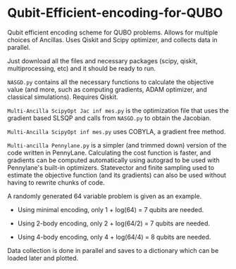 # Qubit-Efficient-encoding-for-QUBO
Qubit efficient encoding scheme for QUBO problems. Allows for multiple choices of Ancillas. Uses Qiskit and Scipy optimizer, and collects data in parallel.

Just download all the files and necessary packages (scipy, qiskit, multiprocessing, etc) and it should be ready to run.

`NASGD.py` contains all the necessary functions to calculate the objective value (and more, such as computing gradients, ADAM optimizer, and classical simulations). Requires Qiskit.

`Multi-Ancilla ScipyOpt Jac inf mes.py` is the optimization file that uses the gradient based SLSQP and calls from `NASGD.py` to obtain the Jacobian.

`Multi-Ancilla ScipyOpt inf mes.py` uses COBYLA, a gradient free method.

`Multi-ancilla Pennylane.py` is a simpler (and trimmed down) version of the code written in PennyLane. 
Calculating the cost function is faster, and gradients can be computed automatically using autograd to be used with Pennylane's built-in optimizers. 
Statevector and finite sampling used to estimate the objective function (and its gradients) can also be used without having to rewrite chunks of code.

A randomly generated 64 variable problem is given as an example. 

 - Using minimal encoding, only 1 + log(64) = 7 qubits are needed.

 - Using 2-body encoding, only 2 + log(64/2) = 7 qubits are needed.

 - Using 4-body encoding, only 4 + log(64/4) = 8 qubits are needed.



Data collection is done in parallel and saves to a dictionary which can be loaded later and plotted.




